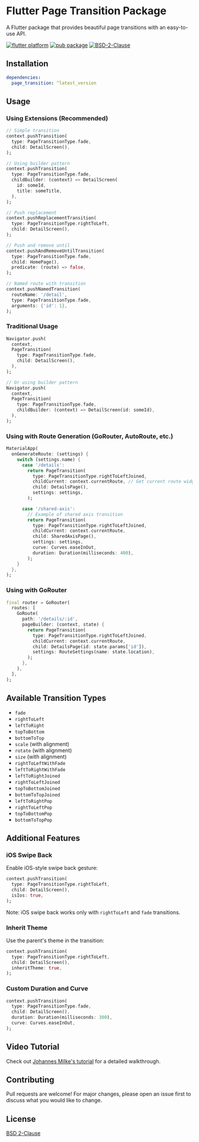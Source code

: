 # Flutter Page Transition Package

A Flutter package that provides beautiful page transitions with an easy-to-use API.

[![flutter platform](https://img.shields.io/badge/Platform-Flutter-yellow.svg)](https://flutter.io)
[![pub package](https://img.shields.io/pub/v/page_transition.svg)](https://pub.dartlang.org/packages/page_transition)
[![BSD-2-Clause](https://img.shields.io/badge/BSD-2-Clause.svg?style=flat-square)](https://opensource.org/licenses/)

## Installation

```yaml
dependencies:
  page_transition: ^latest_version
```

## Usage

### Using Extensions (Recommended)

```dart
// Simple transition
context.pushTransition(
  type: PageTransitionType.fade,
  child: DetailScreen(),
);

// Using builder pattern
context.pushTransition(
  type: PageTransitionType.fade,
  childBuilder: (context) => DetailScreen(
    id: someId,
    title: someTitle,
  ),
);

// Push replacement
context.pushReplacementTransition(
  type: PageTransitionType.rightToLeft,
  child: DetailScreen(),
);

// Push and remove until
context.pushAndRemoveUntilTransition(
  type: PageTransitionType.fade,
  child: HomePage(),
  predicate: (route) => false,
);

// Named route with transition
context.pushNamedTransition(
  routeName: '/detail',
  type: PageTransitionType.fade,
  arguments: {'id': 1},
);
```

### Traditional Usage

```dart
Navigator.push(
  context,
  PageTransition(
    type: PageTransitionType.fade,
    child: DetailScreen(),
  ),
);

// Or using builder pattern
Navigator.push(
  context,
  PageTransition(
    type: PageTransitionType.fade,
    childBuilder: (context) => DetailScreen(id: someId),
  ),
);
```

### Using with Route Generation (GoRouter, AutoRoute, etc.)

```dart
MaterialApp(
  onGenerateRoute: (settings) {
    switch (settings.name) {
      case '/details':
        return PageTransition(
          type: PageTransitionType.rightToLeftJoined,
          childCurrent: context.currentRoute, // Get current route widget
          child: DetailsPage(),
          settings: settings,
        );

      case '/shared-axis':
        // Example of shared axis transition
        return PageTransition(
          type: PageTransitionType.rightToLeftJoined,
          childCurrent: context.currentRoute,
          child: SharedAxisPage(),
          settings: settings,
          curve: Curves.easeInOut,
          duration: Duration(milliseconds: 400),
        );
    }
  },
);
```

### Using with GoRouter

```dart
final router = GoRouter(
  routes: [
    GoRoute(
      path: '/details/:id',
      pageBuilder: (context, state) {
        return PageTransition(
          type: PageTransitionType.rightToLeftJoined,
          childCurrent: context.currentRoute,
          child: DetailsPage(id: state.params['id']),
          settings: RouteSettings(name: state.location),
        );
      },
    ),
  ],
);
```

## Available Transition Types

- `fade`
- `rightToLeft`
- `leftToRight`
- `topToBottom`
- `bottomToTop`
- `scale` (with alignment)
- `rotate` (with alignment)
- `size` (with alignment)
- `rightToLeftWithFade`
- `leftToRightWithFade`
- `leftToRightJoined`
- `rightToLeftJoined`
- `topToBottomJoined`
- `bottomToTopJoined`
- `leftToRightPop`
- `rightToLeftPop`
- `topToBottomPop`
- `bottomToTopPop`

## Additional Features

### iOS Swipe Back

Enable iOS-style swipe back gesture:

```dart
context.pushTransition(
  type: PageTransitionType.rightToLeft,
  child: DetailScreen(),
  isIos: true,
);
```

Note: iOS swipe back works only with `rightToLeft` and `fade` transitions.

### Inherit Theme

Use the parent's theme in the transition:

```dart
context.pushTransition(
  type: PageTransitionType.rightToLeft,
  child: DetailScreen(),
  inheritTheme: true,
);
```

### Custom Duration and Curve

```dart
context.pushTransition(
  type: PageTransitionType.fade,
  child: DetailScreen(),
  duration: Duration(milliseconds: 300),
  curve: Curves.easeInOut,
);
```

## Video Tutorial

Check out [Johannes Milke's tutorial](https://www.youtube.com/watch?v=q-e5t3qnB_M) for a detailed walkthrough.

## Contributing

Pull requests are welcome! For major changes, please open an issue first to discuss what you would like to change.

## License

[BSD 2-Clause](https://opensource.org/licenses/BSD-2-Clause)

